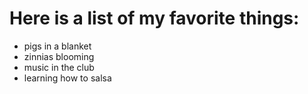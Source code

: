 # Here is a list of my favorite things: 
- pigs in a blanket
- zinnias blooming
- music in the club
- learning how to salsa
